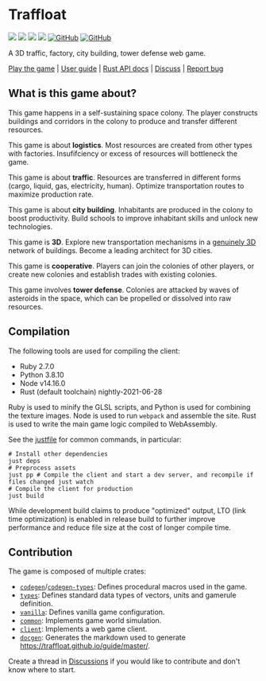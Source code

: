 # Traffloat

[![](https://github.com/traffloat/traffloat/actions/workflows/ci.yml/badge.svg?branch=master)](https://github.com/traffloat/traffloat/actions/workflows/ci.yml)
[![](https://github.com/traffloat/traffloat/actions/workflows/client.yml/badge.svg?branch=master)](https://traffloat.github.io/master)
[![](https://github.com/traffloat/traffloat/actions/workflows/docs.yml/badge.svg?branch=master)](https://traffloat.github.io/api/master/traffloat)
[![](http://img.shields.io/badge/tech-stack-0690fa.svg?style=flat)](https://stackshare.io/sof3/traffloat)
[![GitHub](https://img.shields.io/github/last-commit/traffloat/traffloat)](https://github.com/traffloat/traffloat)
[![GitHub](https://img.shields.io/github/stars/traffloat/traffloat?style=social)](https://github.com/traffloat/traffloat)

A 3D traffic, factory, city building, tower defense web game.

[Play the game](https://traffloat.github.io/master/) \|
[User guide](https://traffloat.github.io/guide/master/) \|
[Rust API docs](https://traffloat.github.io/api/master/) \|
[Discuss](https://github.com/traffloat/traffloat/discussions) \|
[Report bug](https://github.com/traffloat/traffloat/issues)

## What is this game about?
This game happens in a self-sustaining space colony.
The player constructs buildings and corridors in the colony
to produce and transfer different resources.

This game is about **logistics**.
Most resources are created from other types with factories.
Insufifciency or excess of resources will bottleneck the game.

This game is about **traffic**.
Resources are transferred in different forms (cargo, liquid, gas, electricity, human).
Optimize transportation routes to maximize production rate.

This game is about **city building**.
Inhabitants are produced in the colony to boost productivity.
Build schools to improve inhabitant skills and unlock new technologies.

This game is **3D**.
Explore new transportation mechanisms in a
[genuinely 3D][tvtropes-2d-space] network of buildings.
Become a leading architect for 3D cities.

  [tvtropes-2d-space]: https://tvtropes.org/pmwiki/pmwiki.php/Main/TwoDSpace

This game is **cooperative**.
Players can join the colonies of other players,
or create new colonies and establish trades with existing colonies.

This game involves **tower defense**.
Colonies are attacked by waves of asteroids in the space,
which can be propelled or dissolved into raw resources.

## Compilation
The following tools are used for compiling the client:

- Ruby 2.7.0
- Python 3.8.10
- Node v14.16.0
- Rust (default toolchain) nightly-2021-06-28

Ruby is used to minify the GLSL scripts,
and Python is used for combining the texture images.
Node is used to run `webpack` and assemble the site.
Rust is used to write the main game logic compiled to WebAssembly.

See the [justfile](justfile) for common commands, in particular:

```shell
# Install other dependencies
just deps
# Preprocess assets
just pp # Compile the client and start a dev server, and recompile if files changed just watch
# Compile the client for production
just build
```

While development build claims to produce "optimized" output,
LTO (link time optimization) is enabled in release build
to further improve performance and reduce file size
at the cost of longer compile time.

## Contribution
The game is composed of multiple crates:

- [`codegen`](./codegen)/[`codegen-types`](./codegen-types): Defines procedural macros used in the game.
- [`types`](./types): Defines standard data types of vectors, units and gamerule definition.
- [`vanilla`](./vanilla): Defines vanilla game configuration.
- [`common`](./common): Implements game world simulation.
- [`client`](./client): Implements a web game client.
- [`docgen`](./docgen): Generates the markdown used to generate <https://traffloat.github.io/guide/master/>.

Create a thread in [Discussions](https://github.com/traffloat/traffloat/discussions)
if you would like to contribute and don't know where to start.
